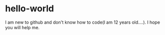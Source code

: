 # hello-world
I am new to github and don't know how to code(I am 12 years old....). I hope you will help me.
